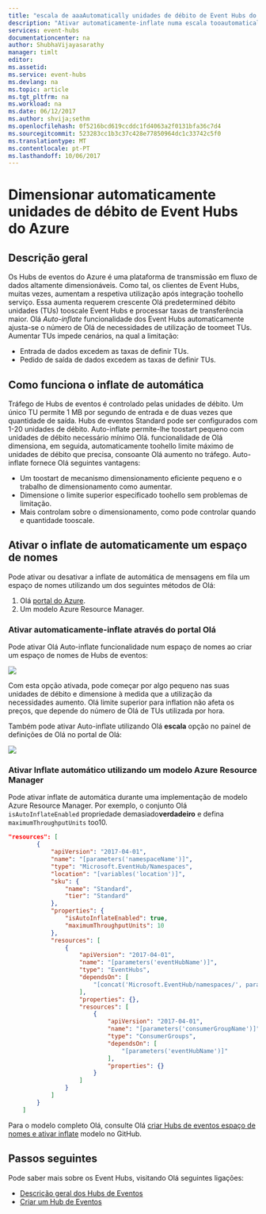 ```yaml
---
title: "escala de aaaAutomatically unidades de débito de Event Hubs do Azure | Microsoft Docs"
description: "Ativar automaticamente-inflate numa escala tooautomatically espaço de nomes unidades de débito"
services: event-hubs
documentationcenter: na
author: ShubhaVijayasarathy
manager: timlt
editor: 
ms.assetid: 
ms.service: event-hubs
ms.devlang: na
ms.topic: article
ms.tgt_pltfrm: na
ms.workload: na
ms.date: 06/12/2017
ms.author: shvija;sethm
ms.openlocfilehash: 0f5216bcd619ccddc1fd4063a2f0131bfa36c7d4
ms.sourcegitcommit: 523283cc1b3c37c428e77850964dc1c33742c5f0
ms.translationtype: MT
ms.contentlocale: pt-PT
ms.lasthandoff: 10/06/2017
---
```

# <a name="automatically-scale-up-azure-event-hubs-throughput-units"></a>Dimensionar automaticamente unidades de débito de Event Hubs do Azure

## <a name="overview"></a>Descrição geral

Os Hubs de eventos do Azure é uma plataforma de transmissão em fluxo de dados altamente dimensionáveis. Como tal, os clientes de Event Hubs, muitas vezes, aumentam a respetiva utilização após integração toohello serviço. Essa aumenta requerem crescente Olá predetermined débito unidades (TUs) tooscale Event Hubs e processar taxas de transferência maior. Olá *Auto-inflate* funcionalidade dos Event Hubs automaticamente ajusta-se o número de Olá de necessidades de utilização de toomeet TUs. Aumentar TUs impede cenários, na qual a limitação:

* Entrada de dados excedem as taxas de definir TUs.
* Pedido de saída de dados excedem as taxas de definir TUs.

## <a name="how-auto-inflate-works"></a>Como funciona o inflate de automática

Tráfego de Hubs de eventos é controlado pelas unidades de débito. Um único TU permite 1 MB por segundo de entrada e de duas vezes que quantidade de saída. Hubs de eventos Standard pode ser configurados com 1-20 unidades de débito. Auto-inflate permite-lhe toostart pequeno com unidades de débito necessário mínimo Olá. funcionalidade de Olá dimensiona, em seguida, automaticamente toohello limite máximo de unidades de débito que precisa, consoante Olá aumento no tráfego. Auto-inflate fornece Olá seguintes vantagens:

- Um toostart de mecanismo dimensionamento eficiente pequeno e o trabalho de dimensionamento como aumentar.
- Dimensione o limite superior especificado toohello sem problemas de limitação.
- Mais controlam sobre o dimensionamento, como pode controlar quando e quantidade tooscale.

## <a name="enable-auto-inflate-on-a-namespace"></a>Ativar o inflate de automaticamente um espaço de nomes

Pode ativar ou desativar a inflate de automática de mensagens em fila um espaço de nomes utilizando um dos seguintes métodos de Olá:

1. Olá [portal do Azure](https://portal.azure.com).
2. Um modelo Azure Resource Manager.

### <a name="enable-auto-inflate-through-hello-portal"></a>Ativar automaticamente-inflate através do portal Olá

Pode ativar Olá Auto-inflate funcionalidade num espaço de nomes ao criar um espaço de nomes de Hubs de eventos:
 
![](./media/event-hubs-auto-inflate/event-hubs-auto-inflate1.png)

Com esta opção ativada, pode começar por algo pequeno nas suas unidades de débito e dimensione à medida que a utilização da necessidades aumento. Olá limite superior para inflation não afeta os preços, que depende do número de Olá de TUs utilizada por hora.

Também pode ativar Auto-inflate utilizando Olá **escala** opção no painel de definições de Olá no portal de Olá:
 
![](./media/event-hubs-auto-inflate/event-hubs-auto-inflate2.png)

### <a name="enable-auto-inflate-using-an-azure-resource-manager-template"></a>Ativar Inflate automático utilizando um modelo Azure Resource Manager

Pode ativar inflate de automática durante uma implementação de modelo Azure Resource Manager. Por exemplo, o conjunto Olá `isAutoInflateEnabled` propriedade demasiado**verdadeiro** e defina `maximumThroughputUnits` too10.

```json
"resources": [
        {
            "apiVersion": "2017-04-01",
            "name": "[parameters('namespaceName')]",
            "type": "Microsoft.EventHub/Namespaces",
            "location": "[variables('location')]",
            "sku": {
                "name": "Standard",
                "tier": "Standard"
            },
            "properties": {
                "isAutoInflateEnabled": true,
                "maximumThroughputUnits": 10
            },
            "resources": [
                {
                    "apiVersion": "2017-04-01",
                    "name": "[parameters('eventHubName')]",
                    "type": "EventHubs",
                    "dependsOn": [
                        "[concat('Microsoft.EventHub/namespaces/', parameters('namespaceName'))]"
                    ],
                    "properties": {},
                    "resources": [
                        {
                            "apiVersion": "2017-04-01",
                            "name": "[parameters('consumerGroupName')]",
                            "type": "ConsumerGroups",
                            "dependsOn": [
                                "[parameters('eventHubName')]"
                            ],
                            "properties": {}
                        }
                    ]
                }
            ]
        }
    ]
```

Para o modelo completo Olá, consulte Olá [criar Hubs de eventos espaço de nomes e ativar inflate](https://github.com/Azure/azure-quickstart-templates/tree/master/201-eventhubs-create-namespace-and-enable-inflate) modelo no GitHub.

## <a name="next-steps"></a>Passos seguintes

Pode saber mais sobre os Event Hubs, visitando Olá seguintes ligações:

* [Descrição geral dos Hubs de Eventos](event-hubs-what-is-event-hubs.md)
* [Criar um Hub de Eventos](event-hubs-create.md)
